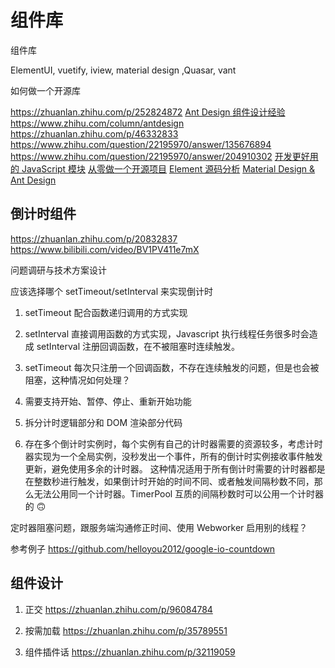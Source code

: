 # 组件库

组件库

ElementUI, vuetify, iview, material design ,Quasar, vant

如何做一个开源库

https://zhuanlan.zhihu.com/p/252824872
[Ant Design 组件设计经验](https://www.zhihu.com/people/smith-jiang/posts)
https://www.zhihu.com/column/antdesign
https://zhuanlan.zhihu.com/p/46332833
https://www.zhihu.com/question/22195970/answer/135676894
https://www.zhihu.com/question/22195970/answer/204910302
[开发更好用的 JavaScript 模块](https://zhuanlan.zhihu.com/p/31499310)
[从零做一个开源项目](http://www.imooc.com/learn/1003)
[Element 源码分析](https://space.bilibili.com/390120104/favlist?fid=333106404&ftype=create)
[Material Design & Ant Design](http://dwbbb.com/blog/MaterialDesignAntDesign/)

## 倒计时组件

https://zhuanlan.zhihu.com/p/20832837
https://www.bilibili.com/video/BV1PV411e7mX

问题调研与技术方案设计

应该选择哪个 setTimeout/setInterval 来实现倒计时

1. setTimeout 配合函数递归调用的方式实现
1. setInterval 直接调用函数的方式实现，Javascript 执行线程任务很多时会造成 setInterval 注册回调函数，在不被阻塞时连续触发。
1. setTimeout 每次只注册一个回调函数，不存在连续触发的问题，但是也会被阻塞，这种情况如何处理？

1. 需要支持开始、暂停、停止、重新开始功能
1. 拆分计时逻辑部分和 DOM 渲染部分代码
1. 存在多个倒计时实例时，每个实例有自己的计时器需要的资源较多，考虑计时器实现为一个全局实例，没秒发出一个事件，所有的倒计时实例接收事件触发更新，避免使用多余的计时器。
   这种情况适用于所有倒计时需要的计时器都是在整数秒进行触发，如果倒计时开始的时间不同、或者触发间隔秒数不同，那么无法公用同一个计时器。TimerPool 互质的间隔秒数时可以公用一个计时器的 :upside_down_face:

定时器阻塞问题，跟服务端沟通修正时间、使用 Webworker 启用别的线程？

参考例子 https://github.com/helloyou2012/google-io-countdown

## 组件设计

1. 正交 https://zhuanlan.zhihu.com/p/96084784

1. 按需加载 https://zhuanlan.zhihu.com/p/35789551

1. 组件插件话 https://zhuanlan.zhihu.com/p/32119059
